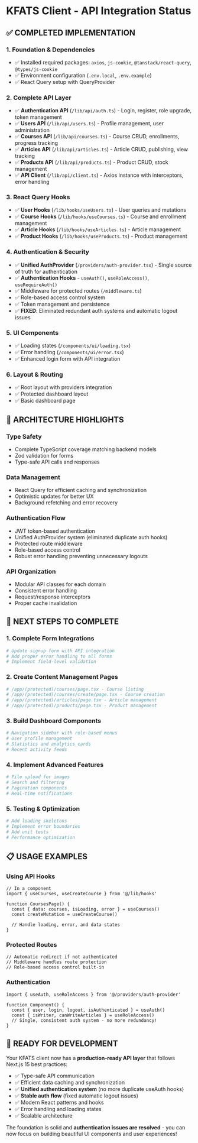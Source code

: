# KFATS Client - API Integration Status

## ✅ **COMPLETED IMPLEMENTATION**

### **1. Foundation & Dependencies**
- ✅ Installed required packages: `axios`, `js-cookie`, `@tanstack/react-query`, `@types/js-cookie`
- ✅ Environment configuration (`.env.local`, `.env.example`)
- ✅ React Query setup with QueryProvider

### **2. Complete API Layer**
- ✅ **Authentication API** (`/lib/api/auth.ts`) - Login, register, role upgrade, token management
- ✅ **Users API** (`/lib/api/users.ts`) - Profile management, user administration
- ✅ **Courses API** (`/lib/api/courses.ts`) - Course CRUD, enrollments, progress tracking
- ✅ **Articles API** (`/lib/api/articles.ts`) - Article CRUD, publishing, view tracking
- ✅ **Products API** (`/lib/api/products.ts`) - Product CRUD, stock management
- ✅ **API Client** (`/lib/api/client.ts`) - Axios instance with interceptors, error handling

### **3. React Query Hooks**
- ✅ **User Hooks** (`/lib/hooks/useUsers.ts`) - User queries and mutations
- ✅ **Course Hooks** (`/lib/hooks/useCourses.ts`) - Course and enrollment management
- ✅ **Article Hooks** (`/lib/hooks/useArticles.ts`) - Article management
- ✅ **Product Hooks** (`/lib/hooks/useProducts.ts`) - Product management

### **4. Authentication & Security**
- ✅ **Unified AuthProvider** (`/providers/auth-provider.tsx`) - Single source of truth for authentication
- ✅ **Authentication Hooks** - `useAuth()`, `useRoleAccess()`, `useRequireAuth()`
- ✅ Middleware for protected routes (`/middleware.ts`)
- ✅ Role-based access control system
- ✅ Token management and persistence
- ✅ **FIXED**: Eliminated redundant auth systems and automatic logout issues

### **5. UI Components**
- ✅ Loading states (`/components/ui/loading.tsx`)
- ✅ Error handling (`/components/ui/error.tsx`)
- ✅ Enhanced login form with API integration

### **6. Layout & Routing**
- ✅ Root layout with providers integration
- ✅ Protected dashboard layout
- ✅ Basic dashboard page

## 🎯 **ARCHITECTURE HIGHLIGHTS**

### **Type Safety**
- Complete TypeScript coverage matching backend models
- Zod validation for forms
- Type-safe API calls and responses

### **Data Management**
- React Query for efficient caching and synchronization
- Optimistic updates for better UX
- Background refetching and error recovery

### **Authentication Flow**
- JWT token-based authentication
- Unified AuthProvider system (eliminated duplicate auth hooks)
- Protected route middleware
- Role-based access control
- Robust error handling preventing unnecessary logouts

### **API Organization**
- Modular API classes for each domain
- Consistent error handling
- Request/response interceptors
- Proper cache invalidation

## 🚀 **NEXT STEPS TO COMPLETE**

### **1. Complete Form Integrations**
```bash
# Update signup form with API integration
# Add proper error handling to all forms
# Implement field-level validation
```

### **2. Create Content Management Pages**
```bash
# /app/(protected)/courses/page.tsx - Course listing
# /app/(protected)/courses/create/page.tsx - Course creation
# /app/(protected)/articles/page.tsx - Article management
# /app/(protected)/products/page.tsx - Product management
```

### **3. Build Dashboard Components**
```bash
# Navigation sidebar with role-based menus
# User profile management
# Statistics and analytics cards
# Recent activity feeds
```

### **4. Implement Advanced Features**
```bash
# File upload for images
# Search and filtering
# Pagination components
# Real-time notifications
```

### **5. Testing & Optimization**
```bash
# Add loading skeletons
# Implement error boundaries
# Add unit tests
# Performance optimization
```

## 📋 **USAGE EXAMPLES**

### **Using API Hooks**
```tsx
// In a component
import { useCourses, useCreateCourse } from '@/lib/hooks'

function CoursesPage() {
  const { data: courses, isLoading, error } = useCourses()
  const createMutation = useCreateCourse()

  // Handle loading, error, and data states
}
```

### **Protected Routes**
```tsx
// Automatic redirect if not authenticated
// Middleware handles route protection
// Role-based access control built-in
```

### **Authentication**
```tsx
import { useAuth, useRoleAccess } from '@/providers/auth-provider'

function Component() {
  const { user, login, logout, isAuthenticated } = useAuth()
  const { isWriter, canWriteArticles } = useRoleAccess()
  // Single, consistent auth system - no more redundancy!
}
```

## 🎉 **READY FOR DEVELOPMENT**

Your KFATS client now has a **production-ready API layer** that follows Next.js 15 best practices:

- ✅ Type-safe API communication
- ✅ Efficient data caching and synchronization  
- ✅ **Unified authentication system** (no more duplicate useAuth hooks)
- ✅ **Stable auth flow** (fixed automatic logout issues)
- ✅ Modern React patterns and hooks
- ✅ Error handling and loading states
- ✅ Scalable architecture

The foundation is solid and **authentication issues are resolved** - you can now focus on building beautiful UI components and user experiences!
